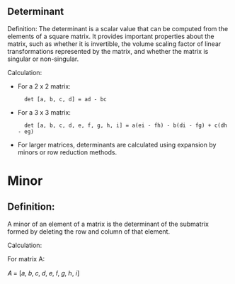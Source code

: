 ## Determinant
Definition:
The determinant is a scalar value that can be computed from the elements of a square matrix. It provides important properties about the matrix, such as whether it is invertible, the volume scaling factor of linear transformations represented by the matrix, and whether the matrix is singular or non-singular.

Calculation:
- For a 2 x 2 matrix:

        det [a, b, c, d] = ad - bc
- For a 3 x 3 matrix:

        det [a, b, c, d, e, f, g, h, i] = a(ei - fh) - b(di - fg) + c(dh - eg)
- For larger matrices, determinants are calculated using expansion by minors or row reduction methods.
# Minor
## Definition:
A minor of an element of a matrix is the determinant of the submatrix formed by deleting the row and column of that element.

Calculation:

For matrix A:

𝐴 = [𝑎, 𝑏, 𝑐, 𝑑, 𝑒, 𝑓, 𝑔, ℎ, 𝑖]


